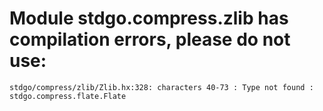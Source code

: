 # Module stdgo.compress.zlib has compilation errors, please do not use:
```
stdgo/compress/zlib/Zlib.hx:328: characters 40-73 : Type not found : stdgo.compress.flate.Flate

```

